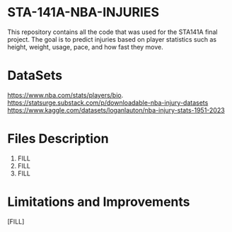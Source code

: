 # STA-141A-NBA-INJURIES
This repository contains all the code that was used for the STA141A final project. The goal is to predict injuries based on player statistics such as height, weight, usage, pace, and how fast they move. 
# DataSets
https://www.nba.com/stats/players/bio.
https://statsurge.substack.com/p/downloadable-nba-injury-datasets
https://www.kaggle.com/datasets/loganlauton/nba-injury-stats-1951-2023
# Files Description 
1. FILL
2. FILL
3. FILL
# Limitations and Improvements
[FILL]
